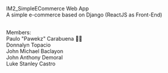 IM2_SimpleECommerce Web App<br>
A simple e-commerce based on Django (ReactJS as Front-End)<br><br>

Members:<br>
Paulo "Pawekz" Carabuena 👳‍♂️<br>
Donnalyn Topacio<br>
John Michael Baclayon<br>
John Anthony Demoral<br>
Luke Stanley Castro<br>
